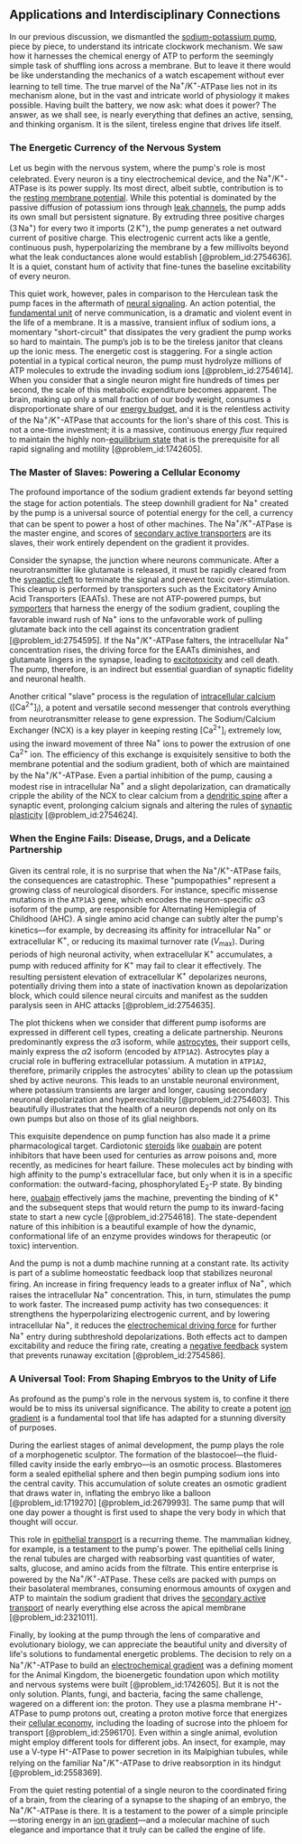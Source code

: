 ## Applications and Interdisciplinary Connections

In our previous discussion, we dismantled the [sodium-potassium pump](@article_id:136694), piece by piece, to understand its intricate clockwork mechanism. We saw how it harnesses the chemical energy of ATP to perform the seemingly simple task of shuffling ions across a membrane. But to leave it there would be like understanding the mechanics of a watch escapement without ever learning to tell time. The true marvel of the $\text{Na}^+/\text{K}^+$-ATPase lies not in its mechanism alone, but in the vast and intricate world of physiology it makes possible. Having built the battery, we now ask: what does it power? The answer, as we shall see, is nearly everything that defines an active, sensing, and thinking organism. It is the silent, tireless engine that drives life itself.

### The Energetic Currency of the Nervous System

Let us begin with the nervous system, where the pump's role is most celebrated. Every neuron is a tiny electrochemical device, and the $\text{Na}^+/\text{K}^+$-ATPase is its power supply. Its most direct, albeit subtle, contribution is to the [resting membrane potential](@article_id:143736). While this potential is dominated by the passive diffusion of potassium ions through [leak channels](@article_id:199698), the pump adds its own small but persistent signature. By extruding three positive charges ($3\,\text{Na}^{+}$) for every two it imports ($2\,\text{K}^{+}$), the pump generates a net outward current of positive charge. This electrogenic current acts like a gentle, continuous push, hyperpolarizing the membrane by a few millivolts beyond what the leak conductances alone would establish [@problem_id:2754636]. It is a quiet, constant hum of activity that fine-tunes the baseline excitability of every neuron.

This quiet work, however, pales in comparison to the Herculean task the pump faces in the aftermath of [neural signaling](@article_id:151218). An action potential, the [fundamental unit](@article_id:179991) of nerve communication, is a dramatic and violent event in the life of a membrane. It is a massive, transient influx of sodium ions, a momentary "short-circuit" that dissipates the very gradient the pump works so hard to maintain. The pump’s job is to be the tireless janitor that cleans up the ionic mess. The energetic cost is staggering. For a single action potential in a typical cortical neuron, the pump must hydrolyze millions of ATP molecules to extrude the invading sodium ions [@problem_id:2754614]. When you consider that a single neuron might fire hundreds of times per second, the scale of this metabolic expenditure becomes apparent. The brain, making up only a small fraction of our body weight, consumes a disproportionate share of our [energy budget](@article_id:200533), and it is the relentless activity of the $\text{Na}^+/\text{K}^+$-ATPase that accounts for the lion's share of this cost. This is not a one-time investment; it is a massive, continuous energy *flux* required to maintain the highly non-[equilibrium state](@article_id:269870) that is the prerequisite for all rapid signaling and motility [@problem_id:1742605].

### The Master of Slaves: Powering a Cellular Economy

The profound importance of the sodium gradient extends far beyond setting the stage for action potentials. The steep downhill gradient for $\text{Na}^{+}$ created by the pump is a universal source of potential energy for the cell, a currency that can be spent to power a host of other machines. The $\text{Na}^+/\text{K}^+$-ATPase is the master engine, and scores of [secondary active transporters](@article_id:155236) are its slaves, their work entirely dependent on the gradient it provides.

Consider the synapse, the junction where neurons communicate. After a neurotransmitter like glutamate is released, it must be rapidly cleared from the [synaptic cleft](@article_id:176612) to terminate the signal and prevent toxic over-stimulation. This cleanup is performed by transporters such as the Excitatory Amino Acid Transporters (EAATs). These are not ATP-powered pumps, but [symporters](@article_id:162182) that harness the energy of the sodium gradient, coupling the favorable inward rush of $\text{Na}^{+}$ ions to the unfavorable work of pulling glutamate back into the cell against its concentration gradient [@problem_id:2754595]. If the $\text{Na}^+/\text{K}^+$-ATPase falters, the intracellular $\text{Na}^{+}$ concentration rises, the driving force for the EAATs diminishes, and glutamate lingers in the synapse, leading to [excitotoxicity](@article_id:150262) and cell death. The pump, therefore, is an indirect but essential guardian of synaptic fidelity and neuronal health.

Another critical "slave" process is the regulation of [intracellular calcium](@article_id:162653) ($[\text{Ca}^{2+}]_{i}$), a potent and versatile second messenger that controls everything from neurotransmitter release to gene expression. The Sodium/Calcium Exchanger (NCX) is a key player in keeping resting $[\text{Ca}^{2+}]_{i}$ extremely low, using the inward movement of three $\text{Na}^{+}$ ions to power the extrusion of one $\text{Ca}^{2+}$ ion. The efficiency of this exchange is exquisitely sensitive to both the membrane potential and the sodium gradient, both of which are maintained by the $\text{Na}^+/\text{K}^+$-ATPase. Even a partial inhibition of the pump, causing a modest rise in intracellular $\text{Na}^{+}$ and a slight depolarization, can dramatically cripple the ability of the NCX to clear calcium from a [dendritic spine](@article_id:174439) after a synaptic event, prolonging calcium signals and altering the rules of [synaptic plasticity](@article_id:137137) [@problem_id:2754624].

### When the Engine Fails: Disease, Drugs, and a Delicate Partnership

Given its central role, it is no surprise that when the $\text{Na}^+/\text{K}^+$-ATPase fails, the consequences are catastrophic. These "pumpopathies" represent a growing class of neurological disorders. For instance, specific missense mutations in the `ATP1A3` gene, which encodes the neuron-specific $\alpha3$ isoform of the pump, are responsible for Alternating Hemiplegia of Childhood (AHC). A single amino acid change can subtly alter the pump's kinetics—for example, by decreasing its affinity for intracellular $\text{Na}^{+}$ or extracellular $\text{K}^{+}$, or reducing its maximal turnover rate ($V_{\max}$). During periods of high neuronal activity, when extracellular $\text{K}^{+}$ accumulates, a pump with reduced affinity for $\text{K}^{+}$ may fail to clear it effectively. The resulting persistent elevation of extracellular $\text{K}^{+}$ depolarizes neurons, potentially driving them into a state of inactivation known as depolarization block, which could silence neural circuits and manifest as the sudden paralysis seen in AHC attacks [@problem_id:2754635].

The plot thickens when we consider that different pump isoforms are expressed in different cell types, creating a delicate partnership. Neurons predominantly express the $\alpha3$ isoform, while [astrocytes](@article_id:154602), their support cells, mainly express the $\alpha2$ isoform (encoded by `ATP1A2`). Astrocytes play a crucial role in buffering extracellular potassium. A mutation in `ATP1A2`, therefore, primarily cripples the astrocytes' ability to clean up the potassium shed by active neurons. This leads to an unstable neuronal environment, where potassium transients are larger and longer, causing secondary neuronal depolarization and hyperexcitability [@problem_id:2754603]. This beautifully illustrates that the health of a neuron depends not only on its own pumps but also on those of its glial neighbors.

This exquisite dependence on pump function has also made it a prime pharmacological target. Cardiotonic [steroids](@article_id:146075) like [ouabain](@article_id:195611) are potent inhibitors that have been used for centuries as arrow poisons and, more recently, as medicines for heart failure. These molecules act by binding with high affinity to the pump's extracellular face, but only when it is in a specific conformation: the outward-facing, phosphorylated $\text{E}_2\text{-P}$ state. By binding here, [ouabain](@article_id:195611) effectively jams the machine, preventing the binding of $\text{K}^{+}$ and the subsequent steps that would return the pump to its inward-facing state to start a new cycle [@problem_id:2754618]. The state-dependent nature of this inhibition is a beautiful example of how the dynamic, conformational life of an enzyme provides windows for therapeutic (or toxic) intervention.

And the pump is not a dumb machine running at a constant rate. Its activity is part of a sublime homeostatic feedback loop that stabilizes neuronal firing. An increase in firing frequency leads to a greater influx of $\text{Na}^{+}$, which raises the intracellular $\text{Na}^{+}$ concentration. This, in turn, stimulates the pump to work faster. The increased pump activity has two consequences: it strengthens the hyperpolarizing electrogenic current, and by lowering intracellular $\text{Na}^{+}$, it reduces the [electrochemical driving force](@article_id:155734) for further $\text{Na}^{+}$ entry during subthreshold depolarizations. Both effects act to dampen excitability and reduce the firing rate, creating a [negative feedback](@article_id:138125) system that prevents runaway excitation [@problem_id:2754586].

### A Universal Tool: From Shaping Embryos to the Unity of Life

As profound as the pump's role in the nervous system is, to confine it there would be to miss its universal significance. The ability to create a potent [ion gradient](@article_id:166834) is a fundamental tool that life has adapted for a stunning diversity of purposes.

During the earliest stages of animal development, the pump plays the role of a morphogenetic sculptor. The formation of the blastocoel—the fluid-filled cavity inside the early embryo—is an osmotic process. Blastomeres form a sealed epithelial sphere and then begin pumping sodium ions into the central cavity. This accumulation of solute creates an osmotic gradient that draws water in, inflating the embryo like a balloon [@problem_id:1719270] [@problem_id:2679993]. The same pump that will one day power a thought is first used to shape the very body in which that thought will occur.

This role in [epithelial transport](@article_id:154320) is a recurring theme. The mammalian kidney, for example, is a testament to the pump's power. The epithelial cells lining the renal tubules are charged with reabsorbing vast quantities of water, salts, glucose, and amino acids from the filtrate. This entire enterprise is powered by the $\text{Na}^+/\text{K}^+$-ATPase. These cells are packed with pumps on their basolateral membranes, consuming enormous amounts of oxygen and ATP to maintain the sodium gradient that drives the [secondary active transport](@article_id:144560) of nearly everything else across the apical membrane [@problem_id:2321011].

Finally, by looking at the pump through the lens of comparative and evolutionary biology, we can appreciate the beautiful unity and diversity of life's solutions to fundamental energetic problems. The decision to rely on a $\text{Na}^+/\text{K}^+$-ATPase to build an [electrochemical gradient](@article_id:146983) was a defining moment for the Animal Kingdom, the bioenergetic foundation upon which motility and nervous systems were built [@problem_id:1742605]. But it is not the only solution. Plants, fungi, and bacteria, facing the same challenge, wagered on a different ion: the proton. They use a plasma membrane H⁺-ATPase to pump protons out, creating a proton motive force that energizes their [cellular economy](@article_id:275974), including the loading of sucrose into the phloem for transport [@problem_id:2596170]. Even within a single animal, evolution might employ different tools for different jobs. An insect, for example, may use a V-type H⁺-ATPase to power secretion in its Malpighian tubules, while relying on the familiar $\text{Na}^+/\text{K}^+$-ATPase to drive reabsorption in its hindgut [@problem_id:2558369].

From the quiet resting potential of a single neuron to the coordinated firing of a brain, from the clearing of a synapse to the shaping of an embryo, the $\text{Na}^+/\text{K}^+$-ATPase is there. It is a testament to the power of a simple principle—storing energy in an [ion gradient](@article_id:166834)—and a molecular machine of such elegance and importance that it truly can be called the engine of life.